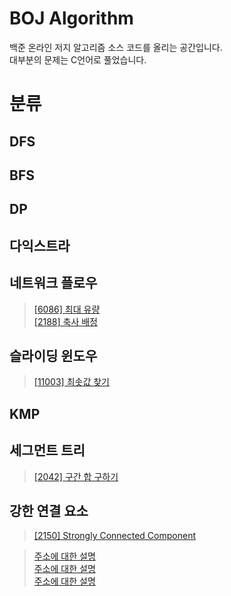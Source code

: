 # BOJ Algorithm
 백준 온라인 저지 알고리즘 소스 코드를 올리는 공간입니다.  
 대부분의 문제는 C언어로 풀었습니다.
# 분류
## DFS

## BFS


## DP

## 다익스트라
 
## 네트워크 플로우
>[[6086] 최대 유량](https://github.com/rootachieve/BOJ-Algorithm/blob/main/%5B6086%5D%20%EC%B5%9C%EB%8C%80%20%EC%9C%A0%EB%9F%89.c)  
>[[2188] 축사 배정](https://github.com/rootachieve/BOJ-Algorithm/blob/main/%5B2188%5D%20%EC%B6%95%EC%82%AC%20%EB%B0%B0%EC%A0%95.c)  

## 슬라이딩 윈도우
>[[11003] 최솟값 찾기](https://github.com/rootachieve/BOJ-Algorithm/blob/main/%5B11003%5D%20%EC%B5%9C%EC%86%9F%EA%B0%92%20%EC%B0%BE%EA%B8%B0.c)  
## KMP

## 세그먼트 트리
>[[2042] 구간 합 구하기](https://github.com/rootachieve/BOJ-Algorithm/blob/main/%5B2042%5D%20%EA%B5%AC%EA%B0%84%20%ED%95%A9%20%EA%B5%AC%ED%95%98%EA%B8%B0.c)  


## 강한 연결 요소
>[[2150] Strongly Connected Component](https://github.com/rootachieve/BOJ-Algorithm/blob/main/%5B2150%5D%20Strongly%20Connected%20Component.c)



>[주소에 대한 설명](http://www.google.co.kr)  
>[주소에 대한 설명](http://www.google.co.kr)  
>[주소에 대한 설명](http://www.google.co.kr)
